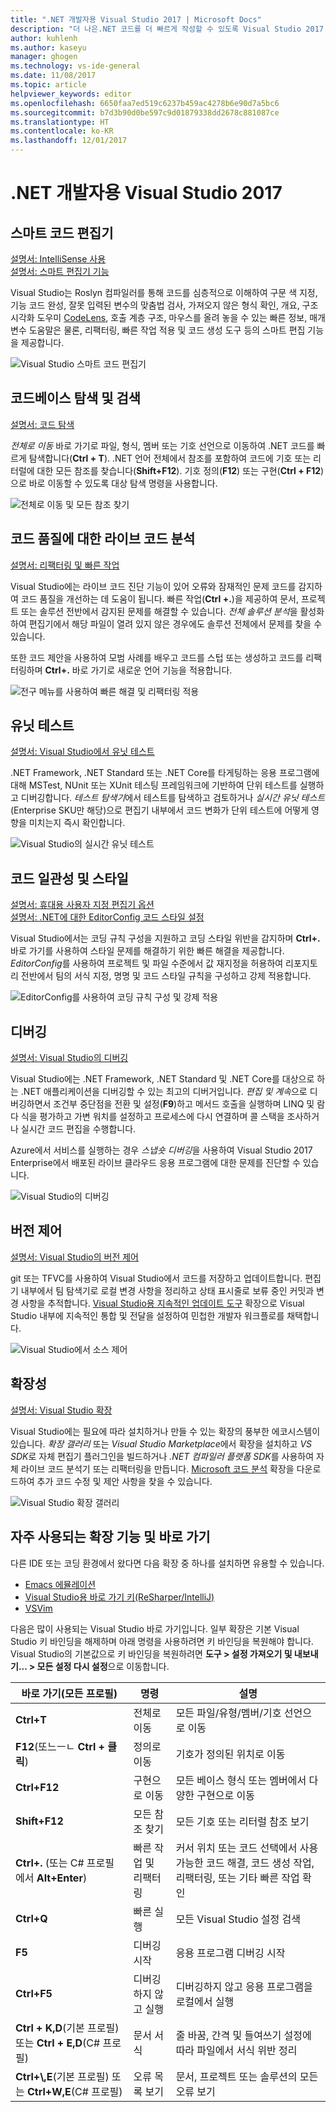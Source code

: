 ```yaml
---
title: ".NET 개발자용 Visual Studio 2017 | Microsoft Docs"
description: "더 나은.NET 코드를 더 빠르게 작성할 수 있도록 Visual Studio 2017 기능의 개요를 제공합니다."
author: kuhlenh
ms.author: kaseyu
manager: ghogen
ms.technology: vs-ide-general
ms.date: 11/08/2017
ms.topic: article
helpviewer_keywords: editor
ms.openlocfilehash: 6650faa7ed519c6237b459ac4278b6e90d7a5bc6
ms.sourcegitcommit: b7d3b90d0be597c9d01879338dd2678c881087ce
ms.translationtype: HT
ms.contentlocale: ko-KR
ms.lasthandoff: 12/01/2017
---
```

# <a name="visual-studio-2017-for-net-developers"></a>.NET 개발자용 Visual Studio 2017

## <a name="smart-code-editor"></a>스마트 코드 편집기
[설명서: IntelliSense 사용](using-intellisense.md)  
[설명서: 스마트 편집기 기능](writing-code-in-the-code-and-text-editor.md)

Visual Studio는 Roslyn 컴파일러를 통해 코드를 심층적으로 이해하여 구문 색 지정, 기능 코드 완성, 잘못 입력된 변수의 맞춤법 검사, 가져오지 않은 형식 확인, 개요, 구조 시각화 도우미 [CodeLens](find-code-changes-and-other-history-with-codelens.md), 호출 계층 구조, 마우스를 올려 놓을 수 있는 빠른 정보, 매개변수 도움말은 물론, 리팩터링, 빠른 작업 적용 및 코드 생성 도구 등의 스마트 편집 기능을 제공합니다.
 
![Visual Studio 스마트 코드 편집기](../ide/media/VSIDE_Productivity_SmartCodeEditor.png "VSIDE_Productivity_SmartCodeEditor")  

## <a name="navigate-and-search-your-codebase"></a>코드베이스 탐색 및 검색
[설명서: 코드 탐색](navigating-code.md)

*전체로 이동* 바로 가기로 파일, 형식, 멤버 또는 기호 선언으로 이동하여 .NET 코드를 빠르게 탐색합니다(**Ctrl + T**). .NET 언어 전체에서 참조를 포함하여 코드에 기호 또는 리터럴에 대한 모든 참조를 찾습니다(**Shift+F12**). 기호 정의(**F12**) 또는 구현(**Ctrl + F12**)으로 바로 이동할 수 있도록 대상 탐색 명령을 사용합니다.

![전체로 이동 및 모든 참조 찾기](../ide/media/VSIDE_Productivity_Navigation.png "VSIDE_Productivity_Navigation")  

## <a name="live-code-analysis-for-code-quality"></a>코드 품질에 대한 라이브 코드 분석
[설명서: 리팩터링 및 빠른 작업](refactoring-code-generation-quick-actions.md)

Visual Studio에는 라이브 코드 진단 기능이 있어 오류와 잠재적인 문제 코드를 감지하여 코드 품질을 개선하는 데 도움이 됩니다. 빠른 작업(**Ctrl +.**)을 제공하여 문서, 프로젝트 또는 솔루션 전반에서 감지된 문제를 해결할 수 있습니다. *전체 솔루션 분석*을 활성화하여 편집기에서 해당 파일이 열려 있지 않은 경우에도 솔루션 전체에서 문제를 찾을 수 있습니다. 

또한 코드 제안을 사용하여 모범 사례를 배우고 코드를 스텁 또는 생성하고 코드를 리팩터링하며 **Ctrl+.** 바로 가기로 새로운 언어 기능을 적용합니다.

![전구 메뉴를 사용하여 빠른 해결 및 리팩터링 적용](../ide/media/VSIDE_Productivity_CodeAnalysis.png "VSIDE_Productivity_CodeAnalysis")  

## <a name="unit-testing"></a>유닛 테스트
[설명서: Visual Studio에서 유닛 테스트](../test/improve-code-quality.md)

.NET Framework, .NET Standard 또는 .NET Core를 타게팅하는 응용 프로그램에 대해 MSTest, NUnit 또는 XUnit 테스팅 프레임워크에 기반하여 단위 테스트를 실행하고 디버깅합니다. *테스트 탐색기*에서 테스트를 탐색하고 검토하거나 *실시간 유닛 테스트*(Enterprise SKU만 해당)으로 편집기 내부에서 코드 변화가 단위 테스트에 어떻게 영향을 미치는지 즉시 확인합니다. 

![Visual Studio의 실시간 유닛 테스트](../ide/media/VSIDE_Productivity_LiveUnitTesting.png "VSIDE_Productivity_LiveUnitTesting")  

## <a name="code-consistency-and-style"></a>코드 일관성 및 스타일
[설명서: 휴대용 사용자 지정 편집기 옵션](create-portable-custom-editor-options.md)  
[설명서: .NET에 대한 EditorConfig 코드 스타일 설정](editorconfig-code-style-settings-reference.md)

Visual Studio에서는 코딩 규칙 구성을 지원하고 코딩 스타일 위반을 감지하며 **Ctrl+.** 바로 가기를 사용하여 스타일 문제를 해결하기 위한 빠른 해결을 제공합니다. *EditorConfig*를 사용하여 프로젝트 및 파일 수준에서 값 재지정을 허용하여 리포지토리 전반에서 팀의 서식 지정, 명명 및 코드 스타일 규칙을 구성하고 강제 적용합니다. 

![EditorConfig를 사용하여 코딩 규칙 구성 및 강제 적용](../ide/media/VSIDE_Productivity_CodeStyle.png "VSIDE_Productivity_CodeStyle")  

## <a name="debugging"></a>디버깅
[설명서: Visual Studio의 디버깅](../debugger/index.md)

Visual Studio에는 .NET Framework, .NET Standard 및 .NET Core를 대상으로 하는 .NET 애플리케이션을 디버깅할 수 있는 최고의 디버거입니다. *편집 및 계속*으로 디버깅하면서 조건부 중단점을 전환 및 설정(**F9**)하고 메서드 호출을 실행하며 LINQ 및 람다 식을 평가하고 가변 워치를 설정하고 프로세스에 다시 연결하며 콜 스택을 조사하거나 실시간 코드 편집을 수행합니다. 

Azure에서 서비스를 실행하는 경우 *스냅숏 디버깅*을 사용하여 Visual Studio 2017 Enterprise에서 배포된 라이브 클라우드 응용 프로그램에 대한 문제를 진단할 수 있습니다.

![Visual Studio의 디버깅](../ide/media/VSIDE_Productivity_Debugging.png "VSIDE_Productivity_Debugging")  

## <a name="version-control"></a>버전 제어
[설명서: Visual Studio의 버전 제어](/vsts/index)

git 또는 TFVC를 사용하여 Visual Studio에서 코드를 저장하고 업데이트합니다. 편집기 내부에서 팀 탐색기로 로컬 변경 사항을 정리하고 상태 표시줄로 보류 중인 커밋과 변경 사항을 추적합니다. [Visual Studio용 지속적인 업데이트 도구](https://marketplace.visualstudio.com/items?itemName=VSIDEDevOpsMSFT.ContinuousDeliveryToolsforVisualStudio) 확장으로 Visual Studio 내부에 지속적인 통합 및 전달을 설정하여 민첩한 개발자 워크플로를 채택합니다.

![Visual Studio에서 소스 제어](../ide/media/VSIDE_Productivity_SourceControl.png "VSIDE_Productivity_SourceControl")

## <a name="extensibility"></a>확장성
[설명서: Visual Studio 확장](../extensibility/index.md)

Visual Studio에는 필요에 따라 설치하거나 만들 수 있는 확장의 풍부한 에코시스템이 있습니다. *확장 갤러리* 또는 *Visual Studio Marketplace*에서 확장을 설치하고 *VS SDK*로 자체 편집기 플러그인을 빌드하거나 *.NET 컴파일러 플랫폼 SDK*를 사용하여 자체 라이브 코드 분석기 또는 리팩터링을 만듭니다. [Microsoft 코드 분석](https://marketplace.visualstudio.com/items?itemName=VisualStudioPlatformTeam.MicrosoftCodeAnalysis2017) 확장을 다운로드하여 추가 코드 수정 및 제안 사항을 찾을 수 있습니다. 

![Visual Studio 확장 갤러리](../ide/media/VSIDE_Productivity_Extensibility.png "VSIDE_Productivity_Extensibility")  

## <a name="popular-extensions--shortcuts"></a>자주 사용되는 확장 기능 및 바로 가기
다른 IDE 또는 코딩 환경에서 왔다면 다음 확장 중 하나를 설치하면 유용할 수 있습니다.
- [Emacs 에뮬레이션](https://marketplace.visualstudio.com/items?itemName=VisualStudioProductTeam.Emacsemulation)
- [Visual Studio용 바로 가기 키(ReSharper/IntelliJ)](https://marketplace.visualstudio.com/items?itemName=JustinClareburtMSFT.HotKeys2017-KeyboardShortcuts)
- [VSVim](https://marketplace.visualstudio.com/items?itemName=JaredParMSFT.VsVim)

다음은 많이 사용되는 Visual Studio 바로 가기입니다. 일부 확장은 기본 Visual Studio 키 바인딩을 해제하며 아래 명령을 사용하려면 키 바인딩을 복원해야 합니다. Visual Studio의 기본값으로 키 바인딩을 복원하려면 **도구 > 설정 가져오기 및 내보내기... > 모든 설정 다시 설정**으로 이동합니다.

| 바로 가기(모든 프로필) | 명령 | 설명 |
|-|-|-| 
| **Ctrl+T** | 전체로 이동 | 모든 파일/유형/멤버/기호 선언으로 이동 |
| **F12**(또느ㅡㄴ **Ctrl + 클릭**) | 정의로 이동 | 기호가 정의된 위치로 이동 |
| **Ctrl+F12** | 구현으로 이동 | 모든 베이스 형식 또는 멤버에서 다양한 구현으로 이동 |
| **Shift+F12** | 모든 참조 찾기 | 모든 기호 또는 리터럴 참조 보기 |
| **Ctrl+.** (또는 C# 프로필에서 **Alt+Enter**) | 빠른 작업 및 리팩터링 | 커서 위치 또는 코드 선택에서 사용 가능한 코드 해결, 코드 생성 작업, 리팩터링, 또는 기타 빠른 작업 확인 |
| **Ctrl+Q** | 빠른 실행 | 모든 Visual Studio 설정 검색 |
| **F5** | 디버깅 시작 | 응용 프로그램 디버깅 시작 |
| **Ctrl+F5** | 디버깅하지 않고 실행 | 디버깅하지 않고 응용 프로그램을 로컬에서 실행 |
| **Ctrl + K,D**(기본 프로필) 또는 **Ctrl + E,D**(C# 프로필) | 문서 서식 | 줄 바꿈, 간격 및 들여쓰기 설정에 따라 파일에서 서식 위반 정리 |
| **Ctrl+\\,E**(기본 프로필) 또는 **Ctrl+W,E**(C# 프로필) | 오류 목록 보기 | 문서, 프로젝트 또는 솔루션의 모든 오류 보기 |



